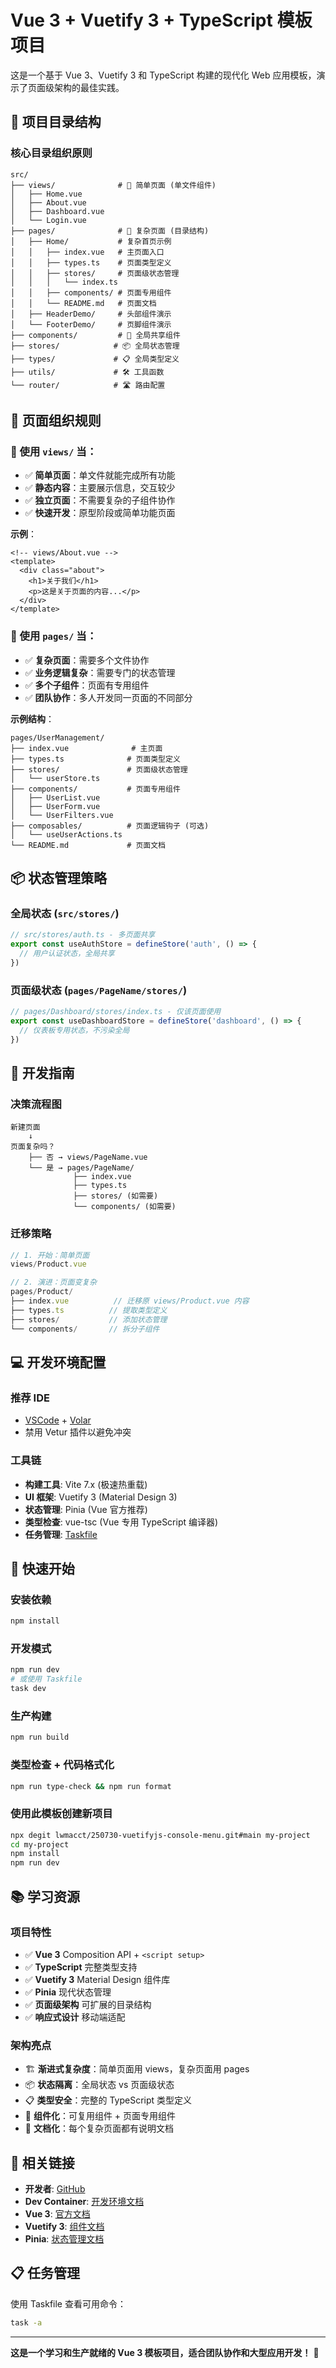 # Vue 3 + Vuetify 3 + TypeScript 模板项目

这是一个基于 Vue 3、Vuetify 3 和 TypeScript 构建的现代化 Web 应用模板，演示了页面级架构的最佳实践。

## 📁 项目目录结构

### 核心目录组织原则

```
src/
├── views/              # 📄 简单页面 (单文件组件)
│   ├── Home.vue
│   ├── About.vue
│   ├── Dashboard.vue
│   └── Login.vue
├── pages/              # 📁 复杂页面 (目录结构)
│   ├── Home/           # 复杂首页示例
│   │   ├── index.vue   # 主页面入口
│   │   ├── types.ts    # 页面类型定义  
│   │   ├── stores/     # 页面级状态管理
│   │   │   └── index.ts
│   │   ├── components/ # 页面专用组件
│   │   └── README.md   # 页面文档
│   ├── HeaderDemo/     # 头部组件演示
│   └── FooterDemo/     # 页脚组件演示
├── components/         # 🧩 全局共享组件
├── stores/            # 📦 全局状态管理
├── types/             # 📋 全局类型定义
├── utils/             # 🛠️ 工具函数
└── router/            # 🛣️ 路由配置
```

## 🎯 页面组织规则

### 📄 使用 `views/` 当：
- ✅ **简单页面**：单文件就能完成所有功能
- ✅ **静态内容**：主要展示信息，交互较少
- ✅ **独立页面**：不需要复杂的子组件协作
- ✅ **快速开发**：原型阶段或简单功能页面

**示例**：
```vue
<!-- views/About.vue -->
<template>
  <div class="about">
    <h1>关于我们</h1>
    <p>这是关于页面的内容...</p>
  </div>
</template>
```

### 📁 使用 `pages/` 当：
- ✅ **复杂页面**：需要多个文件协作
- ✅ **业务逻辑复杂**：需要专门的状态管理
- ✅ **多个子组件**：页面有专用组件
- ✅ **团队协作**：多人开发同一页面的不同部分

**示例结构**：
```
pages/UserManagement/
├── index.vue              # 主页面
├── types.ts              # 页面类型定义
├── stores/               # 页面级状态管理
│   └── userStore.ts
├── components/           # 页面专用组件  
│   ├── UserList.vue
│   ├── UserForm.vue
│   └── UserFilters.vue
├── composables/          # 页面逻辑钩子 (可选)
│   └── useUserActions.ts
└── README.md             # 页面文档
```

## 📦 状态管理策略

### 全局状态 (`src/stores/`)
```typescript
// src/stores/auth.ts - 多页面共享
export const useAuthStore = defineStore('auth', () => {
  // 用户认证状态，全局共享
})
```

### 页面级状态 (`pages/PageName/stores/`)  
```typescript
// pages/Dashboard/stores/index.ts - 仅该页面使用
export const useDashboardStore = defineStore('dashboard', () => {
  // 仪表板专用状态，不污染全局
})
```

## 🚀 开发指南

### 决策流程图
```
新建页面
    ↓
页面复杂吗？
    ├── 否 → views/PageName.vue
    └── 是 → pages/PageName/
              ├── index.vue
              ├── types.ts  
              ├── stores/ (如需要)
              └── components/ (如需要)
```

### 迁移策略
```typescript
// 1. 开始：简单页面
views/Product.vue

// 2. 演进：页面变复杂
pages/Product/
├── index.vue          // 迁移原 views/Product.vue 内容
├── types.ts          // 提取类型定义
├── stores/           // 添加状态管理
└── components/       // 拆分子组件
```

## 💻 开发环境配置

### 推荐 IDE
- [VSCode](https://code.visualstudio.com/) + [Volar](https://marketplace.visualstudio.com/items?itemName=Vue.volar)
- 禁用 Vetur 插件以避免冲突

### 工具链
- **构建工具**: Vite 7.x (极速热重载)
- **UI 框架**: Vuetify 3 (Material Design 3)  
- **状态管理**: Pinia (Vue 官方推荐)
- **类型检查**: vue-tsc (Vue 专用 TypeScript 编译器)
- **任务管理**: [Taskfile](https://taskfile.dev) 

## 🚀 快速开始

### 安装依赖
```bash
npm install
```

### 开发模式
```bash
npm run dev
# 或使用 Taskfile
task dev
```

### 生产构建  
```bash
npm run build
```

### 类型检查 + 代码格式化
```bash
npm run type-check && npm run format
```

### 使用此模板创建新项目
```bash
npx degit lwmacct/250730-vuetifyjs-console-menu.git#main my-project
cd my-project
npm install
npm run dev
```

## 📚 学习资源

### 项目特性
- ✅ **Vue 3** Composition API + `<script setup>`
- ✅ **TypeScript** 完整类型支持
- ✅ **Vuetify 3** Material Design 组件库
- ✅ **Pinia** 现代状态管理
- ✅ **页面级架构** 可扩展的目录结构
- ✅ **响应式设计** 移动端适配

### 架构亮点
- 🏗️ **渐进式复杂度**：简单页面用 views，复杂页面用 pages
- 📦 **状态隔离**：全局状态 vs 页面级状态
- 📋 **类型安全**：完整的 TypeScript 类型定义
- 🧩 **组件化**：可复用组件 + 页面专用组件
- 📖 **文档化**：每个复杂页面都有说明文档

## 🔗 相关链接

- **开发者**: [GitHub](https://github.com/lwmacct)
- **Dev Container**: [开发环境文档](https://www.yuque.com/lwmacct/vscode/dev-containers)
- **Vue 3**: [官方文档](https://vuejs.org/)
- **Vuetify 3**: [组件文档](https://vuetifyjs.com/)
- **Pinia**: [状态管理文档](https://pinia.vuejs.org/)

## 📋 任务管理

使用 Taskfile 查看可用命令：
```bash
task -a
```

---

**这是一个学习和生产就绪的 Vue 3 模板项目，适合团队协作和大型应用开发！** 🎉
